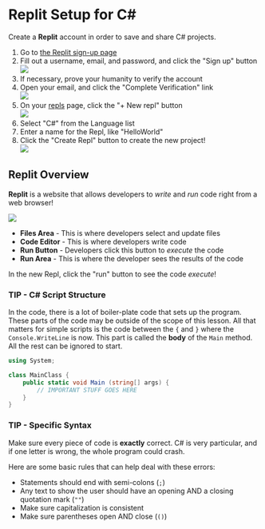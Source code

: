 # Replit Setup for <span>C#</span>
Create a **Replit** account in order to save and share C# projects.

1. Go to [the Replit sign-up page](https://replit.com/signup)
1. Fill out a username, email, and password, and click the "Sign up" button  
    ![](https://i.imgur.com/OwTLaq5.png)
1. If necessary, prove your humanity to verify the account
1. Open your email, and click the "Complete Verification" link  
    ![](https://i.imgur.com/mezM8Ff.png)
1. On your [repls](https://replit.com/repls) page, click the "+ New repl" button  
    ![](https://i.imgur.com/Fq6XiPV.png)
1. Select "C#" from the Language list
1. Enter a name for the Repl, like "HelloWorld"
1. Click the "Create Repl" button to create the new project!  
    ![](https://i.imgur.com/lBoUiTe.png)

## Replit Overview
**Replit** is a website that allows developers to _write_ and _run_ code right from a web browser!

![](https://i.imgur.com/x5YdqSL.png)

- **Files Area** - This is where developers select and update files
- **Code Editor** - This is where developers write code
- **Run Button** - Developers click this button to _execute_ the code
- **Run Area** - This is where the developer sees the results of the code

In the new Repl, click the "run" button to see the code _execute_!

### TIP - C# Script Structure
In the code, there is a lot of boiler-plate code that sets up the program. These parts of the code may be outside of the scope of this lesson. All that matters for simple scripts is the code between the `{` and `}` where the `Console.WriteLine` is now. This part is called the **body** of the `Main` method. All the rest can be ignored to start.

```cs
using System;

class MainClass {
	public static void Main (string[] args) {
		// IMPORTANT STUFF GOES HERE
	}
}
```

### TIP - Specific Syntax
Make sure every piece of code is **exactly** correct. C# is very particular, and if one letter is wrong, the whole program could crash.

Here are some basic rules that can help deal with these errors:
- Statements should end with semi-colons (`;`)
- Any text to show the user should have an opening AND a closing quotation mark (`""`)
- Make sure capitalization is consistent
- Make sure parentheses open AND close (`()`)